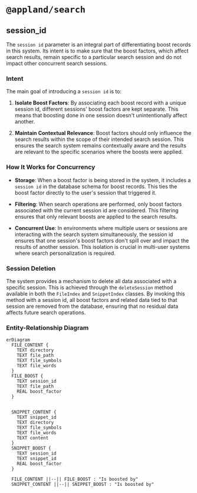 # `@appland/search`

## session_id

The `session id` parameter is an integral part of differentiating boost records in this system. Its
intent is to make sure that the boost factors, which affect search results, remain specific to a
particular search session and do not impact other concurrent search sessions.

### Intent

The main goal of introducing a `session id` is to:

1. **Isolate Boost Factors**: By associating each boost record with a unique session id, different
   sessions' boost factors are kept separate. This means that boosting done in one session doesn't
   unintentionally affect another.

2. **Maintain Contextual Relevance**: Boost factors should only influence the search results within
   the scope of their intended search session. This ensures the search system remains contextually
   aware and the results are relevant to the specific scenarios where the boosts were applied.

### How It Works for Concurrency

- **Storage**: When a boost factor is being stored in the system, it includes a `session id` in the
  database schema for boost records. This ties the boost factor directly to the user's session that
  triggered it.

- **Filtering**: When search operations are performed, only boost factors associated with the
  current session id are considered. This filtering ensures that only relevant boosts are applied to
  the search results.

- **Concurrent Use**: In environments where multiple users or sessions are interacting with the
  search system simultaneously, the session id ensures that one session's boost factors don't spill
  over and impact the results of another session. This isolation is crucial in multi-user systems
  where search personalization is required.

### Session Deletion

The system provides a mechanism to delete all data associated with a specific session. This is
achieved through the `deleteSession` method available in both the `FileIndex` and `SnippetIndex`
classes. By invoking this method with a session id, all boost factors and related data tied to that
session are removed from the database, ensuring that no residual data affects future search
operations.

### Entity-Relationship Diagram

```mermaid
erDiagram
  FILE_CONTENT {
    TEXT directory
    TEXT file_path
    TEXT file_symbols
    TEXT file_words
  }
  FILE_BOOST {
    TEXT session_id
    TEXT file_path
    REAL boost_factor
  }


  SNIPPET_CONTENT {
    TEXT snippet_id
    TEXT directory
    TEXT file_symbols
    TEXT file_words
    TEXT content
  }
  SNIPPET_BOOST {
    TEXT session_id
    TEXT snippet_id
    REAL boost_factor
  }

  FILE_CONTENT ||--|| FILE_BOOST : "Is boosted by"
  SNIPPET_CONTENT ||--|| SNIPPET_BOOST : "Is boosted by"
```
